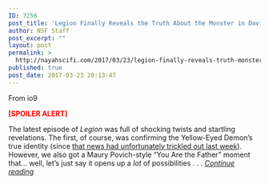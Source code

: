 ```yaml
---
ID: 7256
post_title: 'Legion Finally Reveals the Truth About the Monster in David&#8217;s Head&#8230; and His Father, Too'
author: NSF Staff
post_excerpt: ""
layout: post
permalink: >
  http://nayahscifi.com/2017/03/23/legion-finally-reveals-truth-monster-davids-head-father/
published: true
post_date: 2017-03-23 20:13:47
---
```

From io9

<span style="color: #ff0000;"><strong>[SPOILER ALERT]</strong></span>

The latest episode of <em>Legion</em> was full of shocking twists and startling revelations. The first, of course, was confirming the Yellow-Eyed Demon’s true identity (since <a href="http://io9.gizmodo.com/the-true-identity-of-legions-big-bad-has-been-revealed-1793340305#_ga=1.85573465.1979792924.1464266206" rel="nofollow">that news had unfortunately trickled out last week)</a>. However, we also got a Maury Povich-style “You Are the Father” moment that... well, let’s just say it opens up a <em>lot</em> of possibilities . . . <a href="http://io9.gizmodo.com/legion-finally-reveals-the-truth-about-the-monster-in-d-1793540984"><em>Continue reading</em></a>